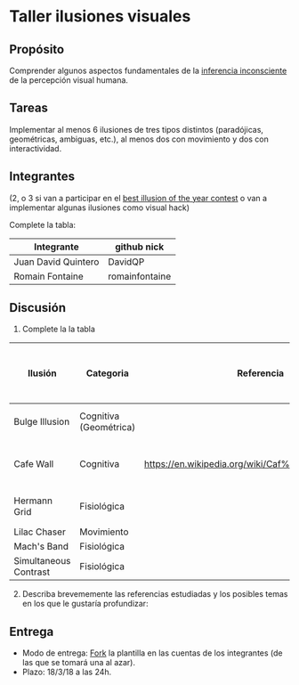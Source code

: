 # Taller ilusiones visuales

## Propósito

Comprender algunos aspectos fundamentales de la [inferencia inconsciente](https://github.com/VisualComputing/Cognitive) de la percepción visual humana.

## Tareas

Implementar al menos 6 ilusiones de tres tipos distintos (paradójicas, geométricas, ambiguas, etc.), al menos dos con movimiento y dos con interactividad.

## Integrantes
(2, o 3 si van a participar en el [best illusion of the year contest](illusionoftheyear.com) o van a implementar algunas ilusiones como visual hack)

Complete la tabla:

| Integrante | github nick |
|------------|-------------|
| Juan David Quintero          | DavidQP            |
| Romain Fontaine	               | romainfontaine            |

## Discusión

1. Complete la la tabla

| Ilusión | Categoria | Referencia | Tipo de interactividad (si aplica) | URL código base (si aplica) |
|---------|-----------|------------|------------------------------------|-----------------------------|
| Bulge Illusion   | Cognitiva (Geométrica)           |            | Clic para mostrar el efecto             |                             |
| Cafe Wall        | Cognitiva | https://en.wikipedia.org/wiki/Caf%C3%A9_wall_illusion    | Movimiento del cursor (hacia la derecha)       |                 |
| Hermann Grid     | Fisiológica |         | Clic para cambiar de illusión     |                             |
| Lilac Chaser     | Movimiento           |            | -                                   |                             |
| Mach's Band      | Fisiológica          |          | -                                   |                             |
| Simultaneous Contrast  | Fisiológica          |            | -                                   |                             |

2. Describa brevememente las referencias estudiadas y los posibles temas en los que le gustaría profundizar:

## Entrega

* Modo de entrega: [Fork](https://help.github.com/articles/fork-a-repo/) la plantilla en las cuentas de los integrantes (de las que se tomará una al azar).
* Plazo: 18/3/18 a las 24h.
